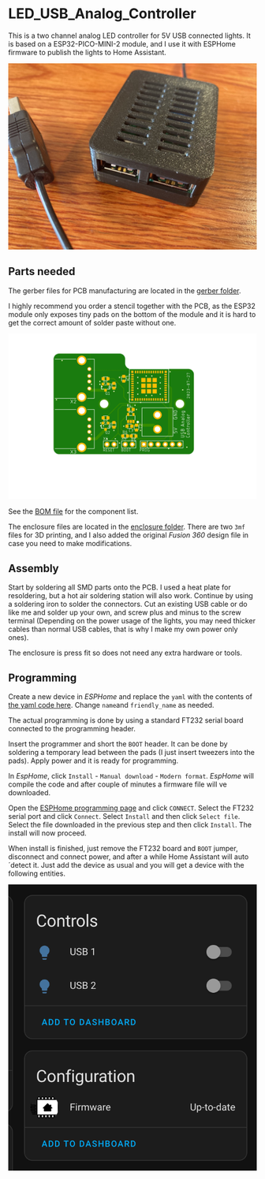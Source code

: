 # LED_USB_Analog_Controller

This is a two channel analog LED controller for 5V USB connected lights. It is based on a ESP32-PICO-MINI-2 module, and I use it with ESPHome firmware to publish the lights to Home Assistant.

![Device](assets/IMG_2712.jpeg)

## Parts needed

The gerber files for PCB manufacturing are located in the [gerber folder](gerber/).

I highly recommend you order a stencil together with the PCB, as the ESP32 module only exposes tiny pads on the bottom of the module and it is hard to get the correct amount of solder paste without one.

![PCB](assets/pcb.png)

See the [BOM file](pcb/LED_USB_Analog_Controller.csv) for the component list.

The enclosure files are located in the [enclosure folder](enclosure/). There are two `3mf` files for 3D printing, and I also added the original _Fusion 360_ design file in case you need to make modifications.

## Assembly

 Start by soldering all SMD parts onto the PCB. I used a heat plate for resoldering, but a hot air soldering station will also work. Continue by using a soldering iron to solder the connectors. Cut an existing USB cable or do like me and solder up your own, and screw plus and minus to the screw terminal (Depending on the power usage of the lights, you may need thicker cables than normal USB cables, that is why I make my own power only ones). 

The enclosure is press fit so does not need any extra hardware or tools.

## Programming

Create a new device in _ESPHome_ and replace the `yaml` with the contents of [the yaml code here](firmware/led1.yaml). Change `name`and `friendly_name` as needed.

The actual programming is done by using a standard FT232 serial board connected to the programming header. 

Insert the programmer and short the `BOOT` header. It can be done by soldering a temporary lead between the pads (I just insert tweezers into the pads). Apply power and it is ready for programming.

In _EspHome_,  click `Install` - `Manual download` - `Modern format`. _EspHome_ will compile the code and after couple of minutes a firmware file will ve downloaded. 

Open the [ESPHome programming page](https://web.esphome.io/) and click `CONNECT`. Select the FT232 serial port and click `Connect`. Select `Install` and then click `Select file`. Select the file downloaded in the previous step and then click `Install`. The install will now proceed.

When install is finished, just remove the FT232 board and `BOOT` jumper, disconnect and connect power, and after a while Home Assistant will auto´detect it. Just add the device as usual and you will get a device with the following entities. 

![Home Assistant view](assets/hadevice.png)



